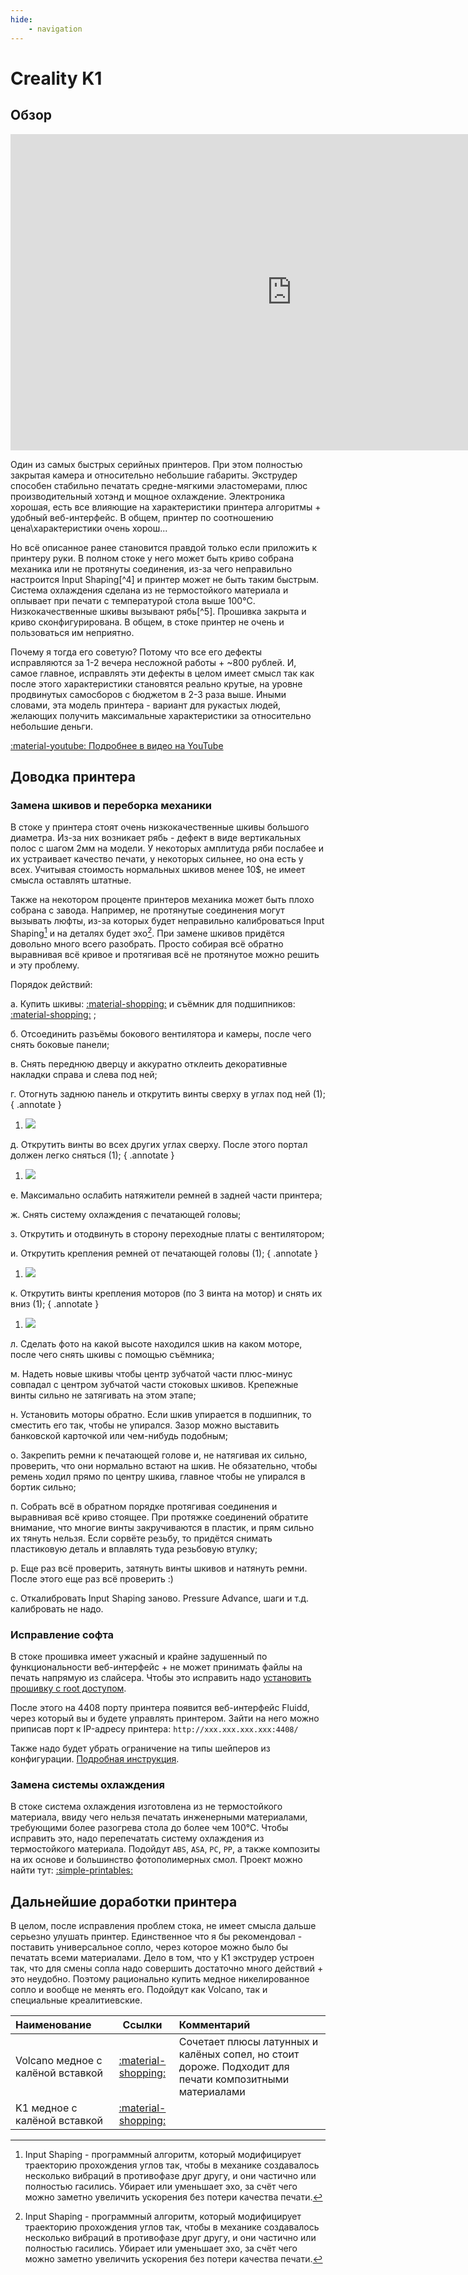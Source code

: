 ```yaml
---
hide:
    - navigation
---
```


# Creality K1

## Обзор

<iframe width="900" height="506" src="https://www.youtube.com/embed/Qdcv0IBwyc4?si=PZZ8A_DzOGeV1Bsf" title="YouTube video player" frameborder="0" allow="accelerometer; autoplay; clipboard-write; encrypted-media; gyroscope; picture-in-picture; web-share" allowfullscreen></iframe>

Один из самых быстрых серийных принтеров. При этом полностью закрытая камера и относительно небольшие габариты. Экструдер способен стабильно печатать средне-мягкими эластомерами, плюс производительный хотэнд и мощное охлаждение. Электроника хорошая, есть все влияющие на характеристики принтера алгоритмы + удобный веб-интерфейс. В общем, принтер по соотношению цена\характеристики очень хорош...

Но всё описанное ранее становится правдой только если приложить к принтеру руки. В полном стоке у него может быть криво собрана механика или не протянуты соединения, из-за чего неправильно настроится Input Shaping[^4] и принтер может не быть таким быстрым. Система охлаждения сделана из не термостойкого материала и оплывает при печати с температурой стола выше 100°C. Низкокачественные шкивы вызывают рябь[^5]. Прошивка закрыта и криво сконфигурирована. В общем, в стоке принтер не очень и пользоваться им неприятно.

Почему я тогда его советую? Потому что все его дефекты исправляются за 1-2 вечера несложной работы + ~800 рублей. И, самое главное, исправлять эти дефекты в целом имеет смысл так как после этого характеристики становятся реально крутые, на уровне продвинутых самосборов с бюджетом в 2-3 раза выше. Иными словами, эта модель принтера - вариант для рукастых людей, желающих получить максимальные характеристики за относительно небольшие деньги.

[:material-youtube: Подробнее в видео на YouTube](https://youtu.be/Qdcv0IBwyc4?si=wDc-_pAG54-aqi6N)

## Доводка принтера

### Замена шкивов и переборка механики

В стоке у принтера стоят очень низкокачественные шкивы большого диаметра. Из-за них возникает рябь - дефект в виде вертикальных полос с шагом 2мм на модели. У некоторых амплитуда ряби послабее и их устраивает качество печати, у некоторых сильнее, но она есть у всех. Учитывая стоимость нормальных шкивов менее 10$, не имеет смысла оставлять штатные.

Также на некотором проценте принтеров механика может быть плохо собрана с завода. Например, не протянутые соединения могут вызывать люфты, из-за которых будет неправильно калиброваться Input Shaping[^1] и на деталях будет эхо[^1]. При замене шкивов придётся довольно много всего разобрать. Просто собирая всё обратно выравнивая всё кривое и протягивая всё не протянутое можно решить и эту проблему.

Порядок действий:

а. Купить шкивы: [:material-shopping:](https://alli.pub/6t4kje) и съёмник для подшипников: [:material-shopping:](https://www.ozon.ru/product/semnik-podshipnikov-shkivov-i-shesteren-2-hlapyy-tehmash-100mm-razdvizhnoy-so-styazhkoy-12608-421661473/?advert=vg03oTlKkljYSKUH2pI4D8jXadveGJ62Ou_IJGp75eUyHJ0NW42BXcwms1SQm6wC4GiUsWMe1EpBZIL3Bl5ijKyDTVzBEFRHhOS6CxdPHXzp8Fdgi8CVGPbGLvgRt9ytj6FimjN-wvor9tFgNHXXbnMjqM0sQVXLYhv3kQUPmFI2LJ5xr_-LA43bd95JZmVD7m8SlMZfhmdZT7xNElUSriuVYZ-h2HIbOhxaZbxR_BwFHU8YHJ28gMEZDHnyUrVpJV5GBQ_evINpJgKPUvRWf-XCbc1j7dtxIyl0ngx8B4RHyiEAQvRcglI30ut6oo_WzUBp2JC0njQWMKalQwqOS4pC2_tl&avtc=1&avte=2&avts=1698926833&keywords=%D1%81%D1%8A%D0%B5%D0%BC%D0%BD%D0%B8%D0%BA+%D0%BF%D0%BE%D0%B4%D1%88%D0%B8%D0%BF%D0%BD%D0%B8%D0%BA%D0%BE%D0%B2) ;

б. Отсоединить разъёмы бокового вентилятора и камеры, после чего снять боковые панели;

в. Снять переднюю дверцу и аккуратно отклеить декоративные накладки справа и слева под ней;

г. Отогнуть заднюю панель и открутить винты сверху в углах под ней (1);
{ .annotate }

1. ![](pics/k1_back_panel_screws.png)

д. Открутить винты во всех других углах сверху. После этого портал должен легко сняться (1);
{ .annotate }

1. ![](pics/k1_portal_screws.png)

е. Максимально ослабить натяжители ремней в задней части принтера;

ж. Снять систему охлаждения с печатающей головы;

з. Открутить и отодвинуть в сторону переходные платы с вентилятором;

и.  Открутить крепления ремней от печатающей головы (1);
{ .annotate }

1. ![](pics/k1_belt_mount.png)

к. Открутить винты крепления моторов (по 3 винта на мотор) и снять их вниз (1);
{ .annotate }

1. ![](pics/k1_motor_screws.png)

л. Сделать фото на какой высоте находился шкив на каком моторе, после чего снять шкивы с помощью съёмника;

м. Надеть новые шкивы чтобы центр зубчатой части плюс-минус совпадал с центром зубчатой части стоковых шкивов. Крепежные винты сильно не затягивать на этом этапе;

н. Установить моторы обратно. Если шкив упирается в подшипник, то сместить его так, чтобы не упирался. Зазор можно выставить банковской карточкой или чем-нибудь подобным;

о. Закрепить ремни к печатающей голове и, не натягивая их сильно, проверить, что они нормально встают на шкив. Не обязательно, чтобы ремень ходил прямо по центру шкива, главное чтобы не упирался в бортик сильно;

п. Собрать всё в обратном порядке протягивая соединения и выравнивая всё криво стоящее. При протяжке соединений обратите внимание, что многие винты закручиваются в пластик, и прям сильно их тянуть нельзя. Если сорвёте резьбу, то придётся снимать пластиковую деталь и вплавлять туда резьбовую втулку;

р. Еще раз всё проверить, затянуть винты шкивов и натянуть ремни. После этого еще раз всё проверить :)

с. Откалибровать Input Shaping заново. Pressure Advance, шаги и т.д. калибровать не надо.

### Исправление софта

В стоке прошивка имеет ужасный и крайне задушенный по функциональности веб-интерфейс + не может принимать файлы на печать напрямую из слайсера. Чтобы это исправить надо [установить прошивку с root доступом](https://github.com/Guilouz/Creality-K1-and-K1-Max/wiki/Install-Rooted-Firmware). 

После этого на 4408 порту принтера появится веб-интерфейс Fluidd, через который вы и будете управлять принтером. Зайти на него можно приписав порт к IP-адресу принтера: `http://xxx.xxx.xxx.xxx:4408/`

Также надо будет убрать ограничение на типы шейперов из конфигурации. [Подробная инструкция](https://github.com/Guilouz/Creality-K1-and-K1-Max/wiki/Fix-issue-with-Input-Shaper#how-to-fix-that).

### Замена системы охлаждения

В стоке система охлаждения изготовлена из не термостойкого материала, ввиду чего нельзя печатать инженерными материалами, требующими более разогрева стола до более чем 100°C. Чтобы исправить это, надо перепечатать систему охлаждения из термостойкого материала. Подойдут `ABS`, `ASA`, `PC`, `PP`, а также композиты на их основе и большинство фотополимерных смол. Проект можно найти тут: [:simple-printables:](https://www.printables.com/model/558128-creality-k1-k3d-cooling-system)

## Дальнейшие доработки принтера

В целом, после исправления проблем стока, не имеет смысла дальше серьезно улушать принтер. Единственное что я бы рекомендовал - поставить универсальное сопло, через которое можно было бы печатать всеми материалами. Дело в том, что у К1 экструдер устроен так, что для смены сопла надо совершить достаточно много действий + это неудобно. Поэтому рационально купить медное никелированное сопло и вообще не менять его. Подойдут как Volcano, так и специальные креалитиевские.

| Наименование                      | Ссылки                                                       | Комментарий                                                                                            |
| :-------------------------------- | :----------------------------------------------------------: | :----------------------------------------------------------------------------------------------------- |
| Volcano медное с калёной вставкой | [:material-shopping:](https://alli.pub/6svezr "Trianglelab") | Сочетает плюсы латунных и калёных сопел, но стоит дороже. Подходит для печати композитными материалами |
| K1 медное с калёной вставкой      | [:material-shopping:](https://alli.pub/6tb48y) | |                                                                                                        |

[^1]: Input Shaping - программный алгоритм, который модифицирует траекторию прохождения углов так, чтобы в механике создавалось несколько вибраций в противофазе друг другу, и они частично или полностью гасились. Убирает или уменьшает эхо, за счёт чего можно заметно увеличить ускорения без потери качества печати.
[^2]: Эхо - дефект в виде затухающих колебаний после прохождения поворота.